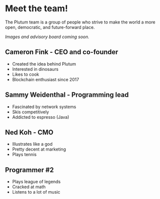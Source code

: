 # Meet the team!
The Plutum team is a group of people who strive to make the world a more open, democratic, and future-forward place.

*Images and advisory board coming soon.*

## Cameron Fink - CEO and co-founder
- Created the idea behind Plutum
- Interested in dinosaurs
- Likes to cook
- Blockchain enthusiast since 2017

## Sammy Weidenthal - Programming lead
- Fascinated by network systems
- Skis competitively
- Addicted to espresso (Java)

## Ned Koh - CMO
- Illustrates like a god
- Pretty decent at marketing
- Plays tennis

## Programmer #2
- Plays league of legends
- Cracked at math
- Listens to a lot of music
